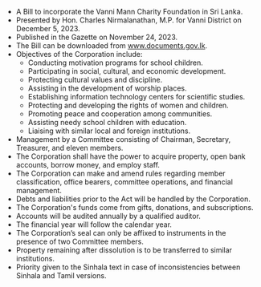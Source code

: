 - A Bill to incorporate the Vanni Mann Charity Foundation in Sri Lanka.
- Presented by Hon. Charles Nirmalanathan, M.P. for Vanni District on December 5, 2023.
- Published in the Gazette on November 24, 2023.
- The Bill can be downloaded from www.documents.gov.lk.
- Objectives of the Corporation include:
  - Conducting motivation programs for school children.
  - Participating in social, cultural, and economic development.
  - Protecting cultural values and discipline.
  - Assisting in the development of worship places.
  - Establishing information technology centers for scientific studies.
  - Protecting and developing the rights of women and children.
  - Promoting peace and cooperation among communities.
  - Assisting needy school children with education.
  - Liaising with similar local and foreign institutions.
- Management by a Committee consisting of Chairman, Secretary, Treasurer, and eleven members.
- The Corporation shall have the power to acquire property, open bank accounts, borrow money, and employ staff.
- The Corporation can make and amend rules regarding member classification, office bearers, committee operations, and financial management.
- Debts and liabilities prior to the Act will be handled by the Corporation.
- The Corporation's funds come from gifts, donations, and subscriptions.
- Accounts will be audited annually by a qualified auditor.
- The financial year will follow the calendar year.
- The Corporation’s seal can only be affixed to instruments in the presence of two Committee members.
- Property remaining after dissolution is to be transferred to similar institutions.
- Priority given to the Sinhala text in case of inconsistencies between Sinhala and Tamil versions.